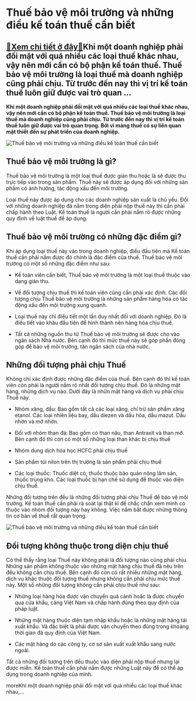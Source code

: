 Thuế bảo vệ môi trường và những điều kế toán thuế cần biết
==========================================================

[:gift:Xem chi tiết ở đây:gift:](https://hddtvn.com/thue-bao-ve-moi-truong-va-nhung-dieu-ke-toan-thue-can-biet/)Khi một doanh nghiệp phải đối mặt với quá nhiều các loại thuế khác nhau, vậy nên mới cần có bộ phận kế toán thuế. Thuế bảo vệ môi trường là loại thuế mà doanh nghiệp cũng phải chịu. Từ trước đến nay thì vị trí kế toán thuế luôn giữ được vai trò quan …
-----------------------------------------------------------------------------------------------------------------------------------------------------------------------------------------------------------------------------------------------------------

**Khi một doanh nghiệp phải đối mặt với quá nhiều các loại thuế khác nhau, vậy nên mới cần có bộ phận kế toán thuế. Thuế bảo vệ môi trường là loại thuế mà doanh nghiệp cũng phải chịu. Từ trước đến nay thì vị trí kế toán thuế luôn giữ được vai trò quan trọng. Bởi vì mảng thuế có sự liên quan mật thiết đến sự phát triển của doanh nghiệp.**


![Thuế bảo vệ môi trường và những điều kế toán thuế cần biết](https://hddtvn.com/wp-content/uploads/2021/01/black_umbrella_tax_shelter_text-1000x1000-1.jpg)


Thuế bảo vệ môi trường là gì?
-----------------------------


Thuế bảo vệ môi trường là một loại thuế được gián thu hoặc là sẽ được thu trực tiếp vào trong sản phẩm. Thuế này sẽ được áp dụng đối với những sản phẩm có ảnh hưởng, tác động xấu đến môi trường.


Loại thuế này được áp dụng cho các doanh nghiệp sản xuất là chủ yếu. Đối với những doanh nghiệp đã nằm trong diện phải nộp thuế này thì cần phải chấp hành theo Luật. Kế toán thuế là người cần phải nắm rõ được những quy định về luật thuế để áp dụng.


Thuế bảo vệ môi trường có những đặc điểm gì?
--------------------------------------------


Khi áp dụng loại thuế này vào trong doanh nghiệp, điều đầu tiên mà Kế toán thuế cần phải nắm được đó chính là đặc điểm của thuế. Thuế bảo vệ môi trường có một số những đặc điểm như sau:




* Kế toán viên cần biết, Thuế bảo vệ môi trường là một loại thuế thuộc vào dạng gián thu.

* Về đối tượng chịu thuế thì kế toán viên cũng cần phải xác định. Các đối tượng chịu Thuế bảo vệ môi trường là những sản phẩm hàng hóa có tác động xấu đến môi trường xung quanh.

* Loại thuế này chỉ điều tiết một lần duy nhất đối với doanh nghiệp. Đó là điều tiết vào khâu đầu tiên để hình thành nên hàng hóa chịu thuế.

* Tất cả những nguồn thu từ Thuế bảo vệ môi trường sẽ được cho vào ngân sách Nhà nước. Bên cạnh đó thì mức thuế này sẽ góp phần đóng góp để bảo vệ môi trường, tăn ngân sách của nhà nước.



Những đối tượng phải chịu Thuế
------------------------------


Không chỉ xác định được những đặc điểm của thuế. Bên cạnh đó thì kế toán viên còn phải là người nắm rõ nhất đối tượng chịu thuế. Đó là những mặt hàng, những dịch vụ nào. Dưới đây là nhữn mặt hàng và dịch vụ phải chịu Thuế này.




* Nhóm xăng, dầu: Bao gồm tất cả các loại xăng, chỉ trừ sản phẩm xăng etanol. Các loại nhiên liệu bay, dầu diezen và dầu hỏa, dầu mazut. Dầu nhờn và mỡ nhờn.

* Đối với nhóm than đá: Bao gồm có than nâu, than Antraxit và than mỡ. Bên cạnh đó thì còn có một số những loại than khác bị chịu thuế

* Nhóm dung dịch hóa học HCFC phải chịu thuế

* Sản phẩm túi nilon trên thị trường là sản phẩm phải chịu thuế

* Các loại thuốc: Thuốc diệt cỏ, thuốc thuộc bảo quản nông lâm sản, thuốc trùng kho. Các loại thuốc bị hạn chế sử dụng đề thuộc vào diện chịu thuế.



Những đối tượng trên đều là những đối tượng phải chịu Thuế để bảo vệ môi trường. Kế toán thuế cần phải rà soát lại thật kĩ để chắc chắn xem mình có thuộc vào nhóm đối tượng này hay không. Việc nắm bắt được những thông tin cơ bản về thuế rất quan trọng.


![Thuế bảo vệ môi trường và những điều kế toán thuế cần biết](https://hddtvn.com/wp-content/uploads/2021/01/VN-THiau-Tian-NAi-Baa.jpg)


Đối tượng không thuộc trong diện chịu thuế
------------------------------------------


Có thể thấy rằng loại Thuế này không phải là đối tượng nào cũng phải chịu. Những sản phẩm không thuộc vào những mặt hàng chịu thuế đã nêu trên đều không cần chịu thuế. Bên cạnh đó còn có rất nhiều những mặt hàng, dịch vụ khác thuộc đối tượng thuế nhưng không cần phải chịu mức thuế này. Một số những đối tượng không cần phải chịu thuế như sau:




* Những loại hàng hóa được vận chuyển quá cảnh hoặc là được chuyển qua cửa khẩu, cảng Việt Nam và chấp hành đúng theo quy định của pháp luật.

* Những mặt hàng thuộc diện tạm nhập khẩu hoặc là những mặt hàng tái xuất khẩu. Và đặc biệt là phải được vận chuyển theo đúng trong khoảng thời gian đã quy định của Việt Nam.

* Các mặt hàng do các công ty, cơ sơ sản xuất xuất khẩu sang nước ngoài.



Tất cả những đối tượng trên đều thuộc vào diện phải nộp thuế nhưng lại được miễn. Kế toán thuế cần phải nắm được những Luật này để có thể áp dụng trong doanh nghiệp của mình.


moreKhi một doanh nghiệp phải đối mặt với quá nhiều các loại thuế khác nhau,…

